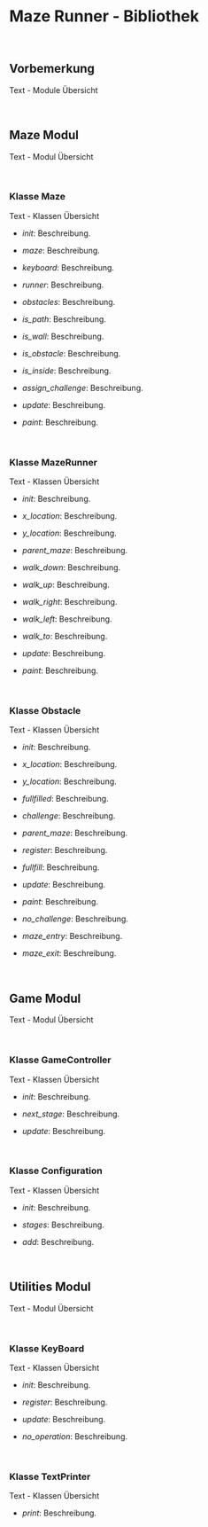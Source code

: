 # Maze Runner - Bibliothek #

&nbsp;

## Vorbemerkung ##
Text - Module Übersicht

&nbsp;

## Maze Modul ##
Text - Modul Übersicht

&nbsp;

### Klasse Maze ###
Text - Klassen Übersicht

* _init_: Beschreibung.

* _maze_: Beschreibung.

* _keyboard_: Beschreibung.

* _runner_: Beschreibung.

* _obstacles_: Beschreibung.

* _is\_path_: Beschreibung.

* _is\_wall_: Beschreibung.

* _is\_obstacle_: Beschreibung.

* _is\_inside_: Beschreibung.

* _assign\_challenge_: Beschreibung.

* _update_: Beschreibung.

* _paint_: Beschreibung.

&nbsp;

### Klasse MazeRunner ###
Text - Klassen Übersicht

* _init_: Beschreibung.

* _x\_location_: Beschreibung.

* _y\_location_: Beschreibung.

* _parent\_maze_: Beschreibung.

* _walk\_down_: Beschreibung.

* _walk\_up_: Beschreibung.

* _walk\_right_: Beschreibung.

* _walk\_left_: Beschreibung.

* _walk\_to_: Beschreibung.

* _update_: Beschreibung.

* _paint_: Beschreibung.

&nbsp;

### Klasse Obstacle ###
Text - Klassen Übersicht

* _init_: Beschreibung.

* _x\_location_: Beschreibung.

* _y\_location_: Beschreibung.

* _fullfilled_: Beschreibung.

* _challenge_: Beschreibung.

* _parent\_maze_: Beschreibung.

* _register_: Beschreibung.

* _fullfill_: Beschreibung.

* _update_: Beschreibung.

* _paint_: Beschreibung.

* _no\_challenge_: Beschreibung.

* _maze\_entry_: Beschreibung.

* _maze\_exit_: Beschreibung.

&nbsp;

## Game Modul ##
Text - Modul Übersicht

&nbsp;

### Klasse GameController ###
Text - Klassen Übersicht

* _init_: Beschreibung.

* _next\_stage_: Beschreibung.

* _update_: Beschreibung.

&nbsp;

### Klasse Configuration ###
Text - Klassen Übersicht

* _init_: Beschreibung.

* _stages_: Beschreibung.

* _add_: Beschreibung.

&nbsp;

## Utilities Modul ##
Text - Modul Übersicht

&nbsp;

### Klasse KeyBoard ###
Text - Klassen Übersicht

* _init_: Beschreibung.

* _register_: Beschreibung.

* _update_: Beschreibung.

* _no\_operation_: Beschreibung.

&nbsp;

### Klasse TextPrinter ###
Text - Klassen Übersicht

* _print_: Beschreibung.

&nbsp;


